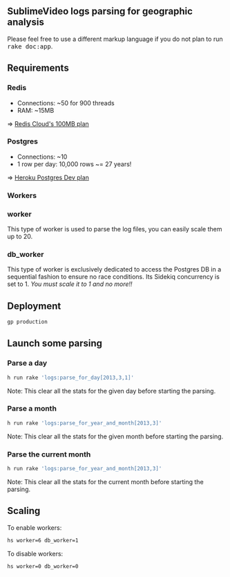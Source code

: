 ## SublimeVideo logs parsing for geographic analysis

Please feel free to use a different markup language if you do not plan to run
<tt>rake doc:app</tt>.

## Requirements

### Redis

* Connections: ~50 for 900 threads
* RAM: ~15MB

=> [Redis Cloud's 100MB plan](https://addons.heroku.com/rediscloud)

### Postgres

* Connections: ~10
* 1 row per day: 10,000 rows ~= 27 years!

=> [Heroku Postgres Dev plan](https://addons.heroku.com/heroku-postgresql)

### Workers

### worker

This type of worker is used to parse the log files, you can easily scale them
up to 20.

### db_worker

This type of worker is exclusively dedicated to access the Postgres DB in a
sequential fashion to ensure no race conditions. Its Sidekiq concurrency is
set to 1. *You must scale it to 1 and no more!!*

## Deployment

```bash
gp production
```

## Launch some parsing

### Parse a day

```bash
h run rake 'logs:parse_for_day[2013,3,1]'
```

Note: This clear all the stats for the given day before starting the parsing.

### Parse a month

```bash
h run rake 'logs:parse_for_year_and_month[2013,3]'
```

Note: This clear all the stats for the given month before starting the parsing.

### Parse the current month

```bash
h run rake 'logs:parse_for_year_and_month[2013,3]'
```

Note: This clear all the stats for the current month before starting the parsing.

## Scaling

To enable workers:

```bash
hs worker=6 db_worker=1
```

To disable workers:

```bash
hs worker=0 db_worker=0
```
